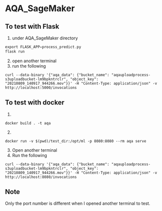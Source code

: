 # AQA_SageMaker

## To test with Flask

1. under AQA_SageMaker directory
```c
export FLASK_APP=process_predict.py
flask run
```

2. open another terminal
3. run the following

```
curl --data-binary '{"aqa_data": {"bucket_name": "aqauploadprocess-s3uploadbucket-lm9bpkntrclr", "object_key": "20210809_140917_944266.mov"}}' -H "Content-Type: application/json" -v http://localhost:5000/invocations

```

## To test with docker
1. 
```
docker build . -t aqa
```
2. 
``` 
docker run -v $(pwd)/test_dir:/opt/ml -p 8080:8080 --rm aqa serve
```
3. Open another terminal
4. Run the following
```
curl --data-binary '{"aqa_data": {"bucket_name": "aqauploadprocess-s3uploadbucket-lm9bpkntrclr", "object_key": "20210809_140917_944266.mov"}}' -H "Content-Type: application/json" -v http://localhost:8080/invocations

```

## Note
Only the port number is different when I opened another terminal to test. 
